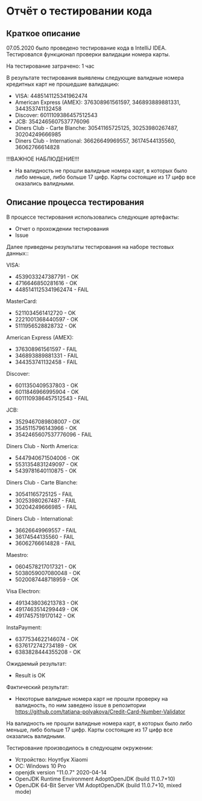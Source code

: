 # Отчёт о тестировании кода

## Краткое описание

07.05.2020 было проведено тестирование кода в IntelliJ IDEA. Тестировался функционал проверки валидации номера карты.

На тестирование затрачено: 1 час

В результате тестирования выявлены следующие валидные номера кредитных карт не прошедшие валидацию:
* VISA:
4485141125341962474
* American Express (AMEX):
376308961561597,
346893889881331,
344353741132458
* Discover:
6011109386457512543
* JCB:
3542465607537776096
* Diners Club - Carte Blanche:
30541165725125,
30253980267487,
30204249666985
* Diners Club - International:
36626649969557,
36174544135560,
36062766614828

!!!ВАЖНОЕ НАБЛЮДЕНИЕ!!!
* На валидность не прошли валидные номера карт, в которых было либо меньше, либо больше 17 цифр. Карты состоящие из 17 цифр все оказались валидными.

## Описание процесса тестирования

В процессе тестирования использовались следующие артефакты:
* Отчет о прохождении тестирования
* Issue

Далее приведены результаты тестирования на наборе тестовых данных::

VISA:
- 4539033247387791 - OK
- 4716646850281616 - OK
- 4485141125341962474 - FAIL

MasterCard:
- 5211034561412720 - OK
- 2221001368440597 - OK
- 5111956528828732 - OK

American Express (AMEX):
- 376308961561597 - FAIL
- 346893889881331 - FAIL
- 344353741132458 - FAIL

Discover:
- 6011350409537803 - OK
- 6011846966995904 - OK
- 6011109386457512543 - FAIL

JCB:
- 3529467089808007 - OK
- 3545115796143966 - OK
- 3542465607537776096 - FAIL

Diners Club - North America:
- 5447940671504006 - OK
- 5531354831249097 - OK
- 5439781640110875 - OK

Diners Club - Carte Blanche:
- 30541165725125 - FAIL
- 30253980267487 - FAIL
- 30204249666985 - FAIL

Diners Club - International:
- 36626649969557 - FAIL
- 36174544135560 - FAIL
- 36062766614828 - FAIL

Maestro:
- 0604578217017321 - OK
- 5038059007080048 - OK
- 5020087448718959 - OK

Visa Electron:
- 4913438036213783 - OK
- 4917463514299449 - OK
- 4917457519170142 - OK

InstaPayment:
- 6377534622146074 - OK
- 6376172742734189 - OK
- 6383828444355208 - OK

Ожидаемый результат:
* Result is OK

Фактический результат:
* Некоторые валидные номера карт не прошли проверку на валидность, по ним заведено issue в репозитории https://github.com/tatiana-polyakova/Credit-Card-Number-Validator

На валидность не прошли валидные номера карт, в которых было либо меньше, либо больше 17 цифр. Карты состоящие из 17 цифр все оказались валидными.

Тестирование производилось в следующем окружении:

* Устройство: Ноутбук Xiaomi
* ОС: Windows 10 Pro
* openjdk version "11.0.7" 2020-04-14
* OpenJDK Runtime Environment AdoptOpenJDK (build 11.0.7+10)
* OpenJDK 64-Bit Server VM AdoptOpenJDK (build 11.0.7+10, mixed mode)